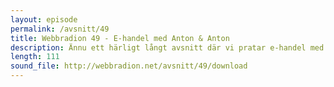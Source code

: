 ```yaml
---
layout: episode
permalink: /avsnitt/49
title: Webbradion 49 - E-handel med Anton & Anton
description: Ännu ett härligt långt avsnitt där vi pratar e-handel med Anton Malmberg och Anton Johansson, men först lite struntprat i sisådär en timme.
length: 111
sound_file: http://webbradion.net/avsnitt/49/download
---
```



